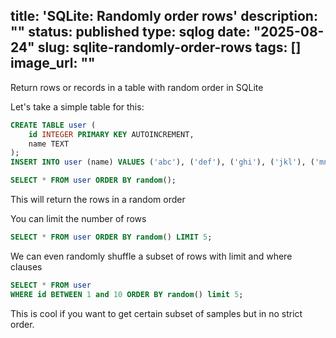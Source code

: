 title: 'SQLite: Randomly order rows'
description: ""
status: published
type: sqlog
date: "2025-08-24"
slug: sqlite-randomly-order-rows
tags: []
image_url: ""
---

Return rows or records in a table with random order in SQLite

Let's take a simple table for this:

```sql
CREATE TABLE user (
    id INTEGER PRIMARY KEY AUTOINCREMENT,
    name TEXT
);
INSERT INTO user (name) VALUES ('abc'), ('def'), ('ghi'), ('jkl'), ('mno');
```

```sql
SELECT * FROM user ORDER BY random();
```

This will return the rows in a random order

You can limit the number of rows

```sql
SELECT * FROM user ORDER BY random() LIMIT 5;
```

We can even randomly shuffle a subset of rows with limit and where clauses

```sql
SELECT * FROM user
WHERE id BETWEEN 1 and 10 ORDER BY random() limit 5;
```

This is cool if you want to get certain subset of samples but in no strict order.


